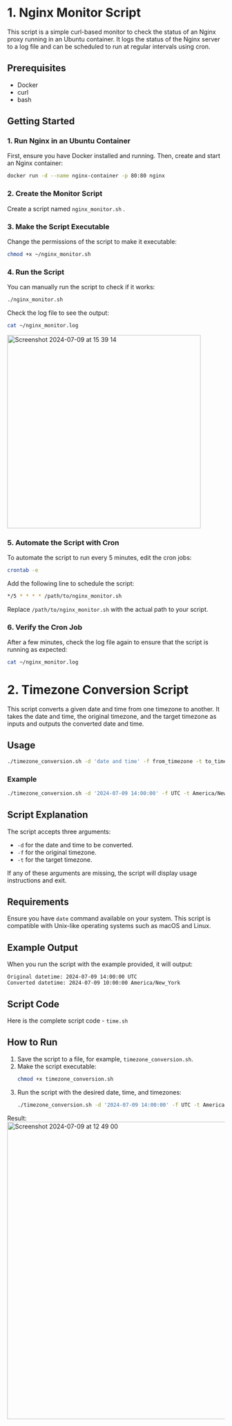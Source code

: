 
# 1. Nginx Monitor Script

This script is a simple curl-based monitor to check the status of an Nginx proxy running in an Ubuntu container. It logs the status of the Nginx server to a log file and can be scheduled to run at regular intervals using cron.

## Prerequisites

- Docker
- curl
- bash

## Getting Started

### 1. Run Nginx in an Ubuntu Container

First, ensure you have Docker installed and running. Then, create and start an Nginx container:

```bash
docker run -d --name nginx-container -p 80:80 nginx
```

### 2. Create the Monitor Script

Create a script named `nginx_monitor.sh` .

### 3. Make the Script Executable

Change the permissions of the script to make it executable:

```bash
chmod +x ~/nginx_monitor.sh
```

### 4. Run the Script

You can manually run the script to check if it works:

```bash
./nginx_monitor.sh
```

Check the log file to see the output:

```bash
cat ~/nginx_monitor.log
```

<img width="448" alt="Screenshot 2024-07-09 at 15 39 14" src="https://github.com/annaolenych/for-Ramp-up-plan/assets/95705808/3452970c-c9e4-4d7b-a6d3-c5db5fa1b106">

### 5. Automate the Script with Cron

To automate the script to run every 5 minutes, edit the cron jobs:

```bash
crontab -e
```

Add the following line to schedule the script:

```bash
*/5 * * * * /path/to/nginx_monitor.sh
```

Replace `/path/to/nginx_monitor.sh` with the actual path to your script.

### 6. Verify the Cron Job

After a few minutes, check the log file again to ensure that the script is running as expected:

```bash
cat ~/nginx_monitor.log
```





# 2. Timezone Conversion Script

This script converts a given date and time from one timezone to another. It takes the date and time, the original timezone, and the target timezone as inputs and outputs the converted date and time.

## Usage

```bash
./timezone_conversion.sh -d 'date and time' -f from_timezone -t to_timezone
```

### Example

```bash
./timezone_conversion.sh -d '2024-07-09 14:00:00' -f UTC -t America/New_York
```

## Script Explanation

The script accepts three arguments:
- `-d` for the date and time to be converted.
- `-f` for the original timezone.
- `-t` for the target timezone.

If any of these arguments are missing, the script will display usage instructions and exit.

## Requirements

Ensure you have `date` command available on your system. This script is compatible with Unix-like operating systems such as macOS and Linux.

## Example Output

When you run the script with the example provided, it will output:

```
Original datetime: 2024-07-09 14:00:00 UTC
Converted datetime: 2024-07-09 10:00:00 America/New_York
```

## Script Code

Here is the complete script code - `time.sh`

## How to Run

1. Save the script to a file, for example, `timezone_conversion.sh`.
2. Make the script executable:
   ```bash
   chmod +x timezone_conversion.sh
   ```
3. Run the script with the desired date, time, and timezones:
   ```bash
   ./timezone_conversion.sh -d '2024-07-09 14:00:00' -f UTC -t America/New_York
   ```
Result:
<img width="689" alt="Screenshot 2024-07-09 at 12 49 00" src="https://github.com/annaolenych/for-Ramp-up-plan/assets/95705808/4c8ea422-fd37-4487-a3a3-2114baf5f146">
